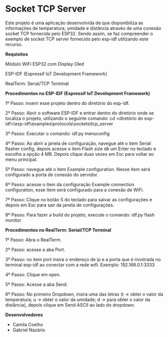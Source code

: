 
Socket TCP Server
=============
Este projeto é uma aplicação desenvolvida de que disponibiliza as informações de temperatura, umidade e distância através de uma conexão socket TCP fornecida pelo ESP32. Sendo assim, se faz compreender o exemplo de socket TCP server fornecido pelo esp-idf utilizando este recurso.


**Requisitos**

Módulo WiFi ESP32 com Display Oled 

ESP-IDF (Espressif IoT Development Framework)

RealTerm: Serial/TCP Terminal




**Procedimentos no ESP-IDF (Espressif IoT Development Framework)**

1º Passo: inserir esse projeto dentro do diretório do esp-idf.

2º Passo: Abrir o software ESP-IDF e entrar dentro do diretório onde se localiza o projeto, utilizando o seguinte comando: cd <diretório do esp-idf>\esp-idf\examples\protocols\sockets\tcp_server

3º Passo: Executar o comando: idf.py menuconfig

4º Passo: Ao abrir a janela de configuração, navegue até o item Serial flasher config, depois acesse o item Flash size dê um Enter no teclado e escolha a opção 4 MB. Depois clique duas vezes em Esc para voltar ao menu principal. 

5º Passo: navegue até o item Example configuration. Nesse item será configurado a porta de conexão do servidor. 

6º Passo: acesse o item da configuração Example connection configuration, esse item será configurado para a conexão de WiFi. 

7º Passo: Clique no botão S do teclado para salvar as configurações e depois em Esc para sair da janela de configurações.

8º Passo: Para fazer a build do projeto, execute o comando: idf.py flash monitor



**Procedimentos no RealTerm: Serial/TCP Terminal**

1º Passo: Abra o RealTerm.

2º Passo: acesse a aba Port.

3º Passo: no item port insira o endereço de ip e a porta que é mostrada no terminal esp-idf ao conectar com a rede wifi. Exemplo: 192.168.0.1:3333

4º Passo: Clique em open.

5º Passo: Acesse a aba Send. 

6º Passo: No primeiro Dropdown, insira uma das letras (t -> obter o valor da temperatura; u -> obter o valor da umidade; d -> para obter o valor da distância), depois clique em Send ASCII ao lado do dropdown.

**Desenvolvedores**
* Camila Coelho
* Gabriel Nazário
